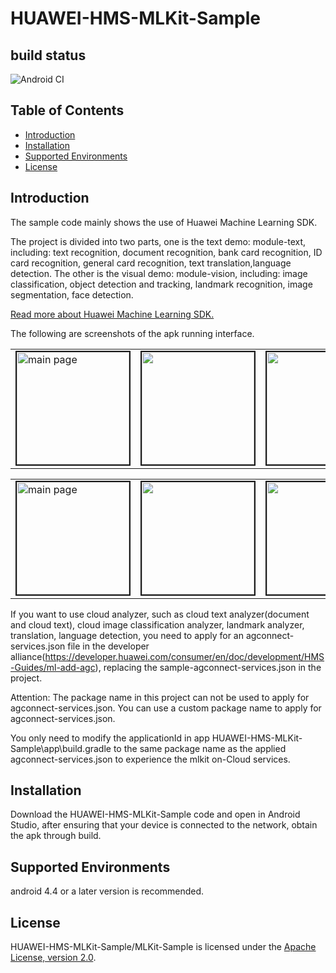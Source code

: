 # HUAWEI-HMS-MLKit-Sample


## build status
![Android CI](https://github.com/HMS-MLKit/HUAWEI-HMS-MLKit-Sample/workflows/Android%20CI/badge.svg)


## Table of Contents

 * [Introduction](#introduction)
 * [Installation](#installation)
 * [Supported Environments](#supported-environments)
 * [License](#license)


## Introduction
The sample code mainly shows the use of Huawei Machine Learning SDK.

The project is divided into two parts, one is the text demo: module-text, including: text recognition,
document recognition, bank card recognition, ID card recognition, general card recognition, text translation,language detection.
The other is the visual demo: module-vision, including: image classification,
object detection and tracking, landmark recognition, image segmentation, face detection.

[Read more about Huawei Machine Learning SDK.](https://developer.huawei.com/consumer/en/doc/development/HMS-Guides/ml-introduction-4)

The following are screenshots of the apk running interface.
<table><tr>
<td><img src="https://github.com/HMS-MLKit/HUAWEI-HMS-MLKit-Sample/blob/master/MLKit-Sample/resources/mainText.jpg" width=180 title="main page" border=2></td>
<td><img src="https://github.com/HMS-MLKit/HUAWEI-HMS-MLKit-Sample/blob/master/MLKit-Sample/resources/language.jpg" width=180 border=2></td>
<td><img src="https://github.com/HMS-MLKit/HUAWEI-HMS-MLKit-Sample/blob/master/MLKit-Sample/resources/text.jpg" width=180 border=2></td>
<td><img src="https://github.com/HMS-MLKit/HUAWEI-HMS-MLKit-Sample/blob/master/MLKit-Sample/resources/bcr.jpg" width=180 border=2></td>
</tr></table>

<table><tr>
<td><img src="https://github.com/HMS-MLKit/HUAWEI-HMS-MLKit-Sample/blob/master/MLKit-Sample/resources/mainVision.jpg" width=180 title="main page" border=2></td>
<td><img src="https://github.com/HMS-MLKit/HUAWEI-HMS-MLKit-Sample/blob/master/MLKit-Sample/resources/imageSegmentVideo.gif" width=180 border=2></td>
<td><img src="https://github.com/HMS-MLKit/HUAWEI-HMS-MLKit-Sample/blob/master/MLKit-Sample/resources/face.jpg" width=180 border=2></td>
<td><img src="https://github.com/HMS-MLKit/HUAWEI-HMS-MLKit-Sample/blob/master/MLKit-Sample/resources/object.jpg" width=180 border=2></td>
</tr></table>

If you want to use cloud analyzer, such as cloud text analyzer(document and cloud text), cloud image classification analyzer, landmark analyzer, translation, language detection,
you need to apply for an agconnect-services.json file in the developer alliance(https://developer.huawei.com/consumer/en/doc/development/HMS-Guides/ml-add-agc), replacing the sample-agconnect-services.json in the project.

Attention: The package name in this project can not be used to apply for agconnect-services.json. You can use a custom package name to apply for agconnect-services.json.

You only need to modify the applicationId in app HUAWEI-HMS-MLKit-Sample\app\build.gradle to the same package name
as the applied agconnect-services.json to experience the mlkit on-Cloud services.


## Installation
Download the HUAWEI-HMS-MLKit-Sample code and open in Android Studio, after ensuring that your device is connected to the network, obtain the apk through build.


## Supported Environments
android 4.4 or a later version is recommended.


##  License
HUAWEI-HMS-MLKit-Sample/MLKit-Sample is licensed under the [Apache License, version 2.0](http://www.apache.org/licenses/LICENSE-2.0).
